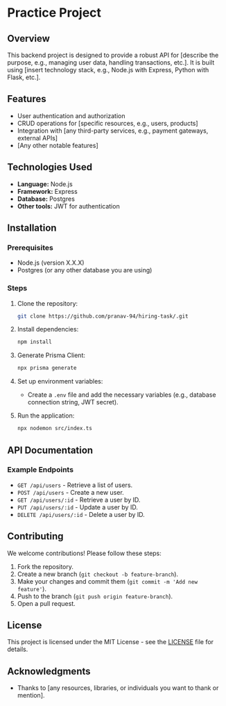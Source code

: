 # Practice Project

## Overview
This backend project is designed to provide a robust API for [describe the purpose, e.g., managing user data, handling transactions, etc.]. It is built using [insert technology stack, e.g., Node.js with Express, Python with Flask, etc.].

## Features
- User authentication and authorization
- CRUD operations for [specific resources, e.g., users, products]
- Integration with [any third-party services, e.g., payment gateways, external APIs]
- [Any other notable features]

## Technologies Used
- **Language:** Node.js
- **Framework:** Express
- **Database:** Postgres
- **Other tools:**  JWT for authentication

## Installation

### Prerequisites
- Node.js (version X.X.X)
- Postgres (or any other database you are using)

### Steps
1. Clone the repository:
   ```bash
   git clone https://github.com/pranav-94/hiring-task/.git
   
   ```
3. Install dependencies:
   ```bash
   npm install
   ```
4. Generate Prisma Client:
   ```bash
   npx prisma generate
   ```
   
5. Set up environment variables:
   - Create a `.env` file and add the necessary variables (e.g., database connection string, JWT secret).

6. Run the application:
   ```bash
   npx nodemon src/index.ts
   ```

## API Documentation
### Example Endpoints
- `GET /api/users` - Retrieve a list of users.
- `POST /api/users` - Create a new user.
- `GET /api/users/:id` - Retrieve a user by ID.
- `PUT /api/users/:id` - Update a user by ID.
- `DELETE /api/users/:id` - Delete a user by ID.


## Contributing
We welcome contributions! Please follow these steps:
1. Fork the repository.
2. Create a new branch (`git checkout -b feature-branch`).
3. Make your changes and commit them (`git commit -m 'Add new feature'`).
4. Push to the branch (`git push origin feature-branch`).
5. Open a pull request.

## License
This project is licensed under the MIT License - see the [LICENSE](LICENSE) file for details.

## Acknowledgments
- Thanks to [any resources, libraries, or individuals you want to thank or mention].